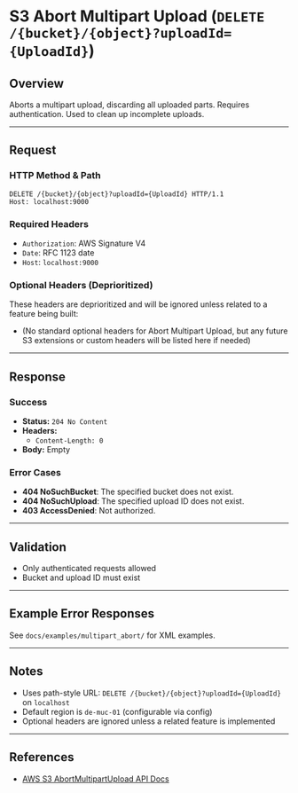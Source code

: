 # S3 Abort Multipart Upload (`DELETE /{bucket}/{object}?uploadId={UploadId}`)

## Overview
Aborts a multipart upload, discarding all uploaded parts. Requires authentication. Used to clean up incomplete uploads.

---

## Request

### HTTP Method & Path
```
DELETE /{bucket}/{object}?uploadId={UploadId} HTTP/1.1
Host: localhost:9000
```

### Required Headers
- `Authorization`: AWS Signature V4
- `Date`: RFC 1123 date
- `Host`: `localhost:9000`

### Optional Headers (Deprioritized)
These headers are deprioritized and will be ignored unless related to a feature being built:
- (No standard optional headers for Abort Multipart Upload, but any future S3 extensions or custom headers will be listed here if needed)

---

## Response

### Success
- **Status:** `204 No Content`
- **Headers:**
  - `Content-Length: 0`
- **Body:** Empty

### Error Cases
- **404 NoSuchBucket**: The specified bucket does not exist.
- **404 NoSuchUpload**: The specified upload ID does not exist.
- **403 AccessDenied**: Not authorized.

---

## Validation
- Only authenticated requests allowed
- Bucket and upload ID must exist

---

## Example Error Responses
See `docs/examples/multipart_abort/` for XML examples.

---

## Notes
- Uses path-style URL: `DELETE /{bucket}/{object}?uploadId={UploadId}` on `localhost`
- Default region is `de-muc-01` (configurable via config)
- Optional headers are ignored unless a related feature is implemented

---

## References
- [AWS S3 AbortMultipartUpload API Docs](https://docs.aws.amazon.com/AmazonS3/latest/API/API_AbortMultipartUpload.html)

